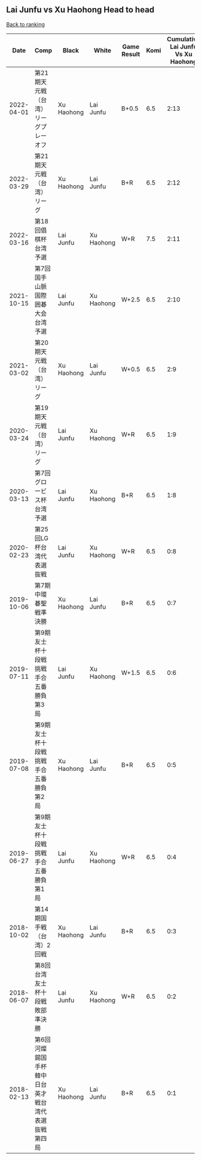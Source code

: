 ## Lai Junfu vs Xu Haohong Head to head

[Back to ranking](../../index.md)




| **Date** | **Comp** | **Black** | **White** | **Game Result** | **Komi** | **Cumulative Lai Junfu Vs Xu Haohong** | **Lai Junfu Streak** | **Xu Haohong Streak** | 
| --- | --- | --- | --- | --- | --- | --- | --- | --- |
| 2022-04-01 | 第21期天元戦（台湾）リーグプレーオフ | Xu Haohong | Lai Junfu | B+0.5 | 6.5 | 2:13 | 0 | 4 | 
| 2022-03-29 | 第21期天元戦（台湾）リーグ | Xu Haohong | Lai Junfu | B+R | 6.5 | 2:12 | 0 | 3 | 
| 2022-03-16 | 第18回倡棋杯台湾予選 | Lai Junfu | Xu Haohong | W+R | 7.5 | 2:11 | 0 | 2 | 
| 2021-10-15 | 第7回国手山脈国際囲碁大会台湾予選 | Lai Junfu | Xu Haohong | W+2.5 | 6.5 | 2:10 | 0 | 1 | 
| 2021-03-02 | 第20期天元戦（台湾）リーグ | Xu Haohong | Lai Junfu | W+0.5 | 6.5 | 2:9 | 1 | 0 | 
| 2020-03-24 | 第19期天元戦（台湾）リーグ | Lai Junfu | Xu Haohong | W+R | 6.5 | 1:9 | 0 | 1 | 
| 2020-03-13 | 第7回グロービス杯台湾予選 | Lai Junfu | Xu Haohong | B+R | 6.5 | 1:8 | 1 | 0 | 
| 2020-02-23 | 第25回LG杯台湾代表選抜戦 | Lai Junfu | Xu Haohong | W+R | 6.5 | 0:8 | 0 | 8 | 
| 2019-10-06 | 第7期中環碁聖戦準決勝 | Xu Haohong | Lai Junfu | B+R | 6.5 | 0:7 | 0 | 7 | 
| 2019-07-11 | 第9期友士杯十段戦挑戦手合五番勝負第3局  | Lai Junfu | Xu Haohong | W+1.5 | 6.5 | 0:6 | 0 | 6 | 
| 2019-07-08 | 第9期友士杯十段戦挑戦手合五番勝負第2局  | Xu Haohong | Lai Junfu | B+R | 6.5 | 0:5 | 0 | 5 | 
| 2019-06-27 | 第9期友士杯十段戦挑戦手合五番勝負第1局  | Lai Junfu | Xu Haohong | W+R | 6.5 | 0:4 | 0 | 4 | 
| 2018-10-02 | 第14期国手戦（台湾）2回戦 | Xu Haohong | Lai Junfu | B+R | 6.5 | 0:3 | 0 | 3 | 
| 2018-06-07 | 第8回台湾友士杯十段戦敗部準決勝 | Lai Junfu | Xu Haohong | W+R | 6.5 | 0:2 | 0 | 2 | 
| 2018-02-13 | 第6回河燦錫国手杯韓中日台英才戦台湾代表選抜戦第四局 | Xu Haohong | Lai Junfu | B+R | 6.5 | 0:1 | 0 | 1 |




